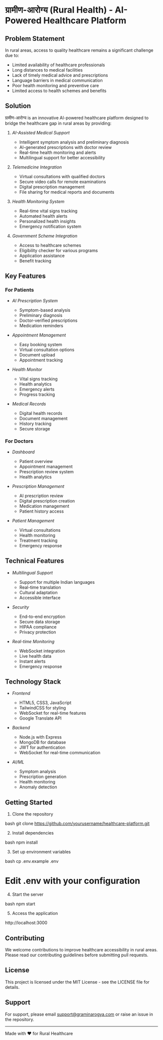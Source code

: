 # ग्रामीण-आरोग्य (Rural Health) - AI-Powered Healthcare Platform

## Problem Statement

In rural areas, access to quality healthcare remains a significant challenge due to:

- Limited availability of healthcare professionals
- Long distances to medical facilities
- Lack of timely medical advice and prescriptions
- Language barriers in medical communication
- Poor health monitoring and preventive care
- Limited access to health schemes and benefits

## Solution

ग्रामीण-आरोग्य is an innovative AI-powered healthcare platform designed to bridge the healthcare gap in rural areas by providing:

1. *AI-Assisted Medical Support*

   - Intelligent symptom analysis and preliminary diagnosis
   - AI-generated prescriptions with doctor review
   - Real-time health monitoring and alerts
   - Multilingual support for better accessibility

2. *Telemedicine Integration*

   - Virtual consultations with qualified doctors
   - Secure video calls for remote examinations
   - Digital prescription management
   - File sharing for medical reports and documents

3. *Health Monitoring System*

   - Real-time vital signs tracking
   - Automated health alerts
   - Personalized health insights
   - Emergency notification system

4. *Government Scheme Integration*
   - Access to healthcare schemes
   - Eligibility checker for various programs
   - Application assistance
   - Benefit tracking

## Key Features

### For Patients

- *AI Prescription System*

  - Symptom-based analysis
  - Preliminary diagnosis
  - Doctor-verified prescriptions
  - Medication reminders

- *Appointment Management*

  - Easy booking system
  - Virtual consultation options
  - Document upload
  - Appointment tracking

- *Health Monitor*

  - Vital signs tracking
  - Health analytics
  - Emergency alerts
  - Progress tracking

- *Medical Records*
  - Digital health records
  - Document management
  - History tracking
  - Secure storage

### For Doctors

- *Dashboard*

  - Patient overview
  - Appointment management
  - Prescription review system
  - Health analytics

- *Prescription Management*

  - AI prescription review
  - Digital prescription creation
  - Medication management
  - Patient history access

- *Patient Management*
  - Virtual consultations
  - Health monitoring
  - Treatment tracking
  - Emergency response

## Technical Features

- *Multilingual Support*

  - Support for multiple Indian languages
  - Real-time translation
  - Cultural adaptation
  - Accessible interface

- *Security*

  - End-to-end encryption
  - Secure data storage
  - HIPAA compliance
  - Privacy protection

- *Real-time Monitoring*
  - WebSocket integration
  - Live health data
  - Instant alerts
  - Emergency response

## Technology Stack

- *Frontend*

  - HTML5, CSS3, JavaScript
  - TailwindCSS for styling
  - WebSocket for real-time features
  - Google Translate API

- *Backend*

  - Node.js with Express
  - MongoDB for database
  - JWT for authentication
  - WebSocket for real-time communication

- *AI/ML*
  - Symptom analysis
  - Prescription generation
  - Health monitoring
  - Anomaly detection

## Getting Started

1. Clone the repository

bash
git clone https://github.com/yourusername/healthcare-platform.git


2. Install dependencies

bash
npm install


3. Set up environment variables

bash
cp .env.example .env
# Edit .env with your configuration


4. Start the server

bash
npm start


5. Access the application


http://localhost:3000


## Contributing

We welcome contributions to improve healthcare accessibility in rural areas. Please read our contributing guidelines before submitting pull requests.

## License

This project is licensed under the MIT License - see the LICENSE file for details.

## Support

For support, please email support@graminarogya.com or raise an issue in the repository.

---

Made with ❤ for Rural Healthcare

